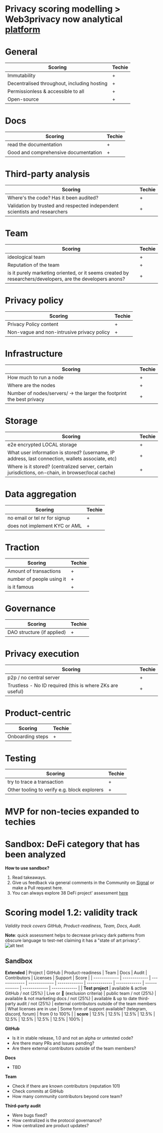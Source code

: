 # Privacy scoring modelling > Web3privacy now analytical [platform](https://github.com/Msiusko/web3privacy/tree/main/Web3privacynowplatform)

# General
| Scoring  | Techie |
| ------------- | ------------- |
| Immutability | + |
| Decentralised throughout, including hosting | + |
| Permissionless & accessible to all | + |
| Open-source | + | 
 
# Docs
| Scoring  |  Techie |
| ------------- | ------------- |
| read the documentation | + |
| Good and comprehensive documentation | + |

# Third-party analysis
| Scoring  | Techie |
| ------------- | ------------- | 
| Where's the code? Has it been audited? | + |
| Validation by trusted and respected independent scientists and researchers | + |

# Team
| Scoring  | Techie |
| ------------- | ------------- | 
| ideological team | + |
| Reputation of the team | + |
| is it purely marketing oriented, or it seems created by researchers/developers, are the developers anons? | + |

# Privacy policy
| Scoring  | Techie |
| ------------- | ------------- | 
| Privacy Policy content | + |
| Non-vague and non-intrusive privacy policy | + |

# Infrastructure
| Scoring  | Techie |
| ------------- | ------------- | 
| How much to run a node |  + |
| Where are the nodes | + |
|  Number of nodes/servers/ -> the larger the footprint the best privacy | + |

# Storage
| Scoring  | Techie |
| ------------- | ------------- | 
|  e2e encrypted LOCAL storage | + |
| What user information is stored? (username, IP address, last connection, wallets associate, etc) | + |
| Where is it stored? (centralized server, certain jurisdictions, on-chain, in browser/local cache) | + |

# Data aggregation
| Scoring  | Techie |
| ------------- | ------------- |
| no email or tel nr for signup | + |
| does not implement KYC or AML | + |

# Traction
| Scoring  | Techie |
| ------------- | ------------- | 
| Amount of transactions  | + |
| number of people using it | + |
| is it famous | + |

# Governance
| Scoring  | Techie |
| ------------- | ------------- |
| DAO structure (if applied)  | + |

# Privacy execution
| Scoring  | Techie |
| ------------- | ------------- | 
| p2p / no central server | + |
| Trustless - No ID required (this is where ZKs are useful) | + |

# Product-centric
| Scoring  | Techie |
| ------------- | ------------- | 
| Onboarding steps  | + |

# Testing
| Scoring  | Techie |
| ------------- | ------------- |
| try to trace a transaction | + |
| Other tooling to verify e.g. block explorers  | + |

# MVP for non-tecies expanded to techies

# Sandbox: DeFi category that has been analyzed

**How to use sandbox?**
1. Read takeaways.
2. Give us feedback via general comments in the Community on [Signal](https://chat.web3privacy.info/) or make a Pull request here.
3. You can always explore 38 DeFi project' assessment [here](https://github.com/web3privacy/web3privacy/blob/main/Web3privacynowplatform/scoringmodel/DeFi%20category%20prototype.md)

# Scoring model 1.2: validity track

_Validity track covers GitHub, Product-readiness, Team, Docs, Audit._

**Note**: quick assessment helps to decrease privacy dark patterns from obscure language to test-net claiming it has a "state of art privacy".
![alt text](https://github.com/web3privacy/web3privacy/blob/main/Web3privacynowplatform/scoringmodel/staticobjects/Scoring%201.2%20validity%20track.png?raw=true)

## Sandbox
**Extended**
| Project | GitHub | Product-readiness | Team | Docs | Audit | Contributors | Licenses | Support | Score |
| ------------- | ------------- | ------------- | ------------- | ------------- | ------------- | ------------- | ------------- | ------------- | ------------- |
| **Test project** | available & active GitHub / not (25%) | Live or 🚧 (exclusion criteria) | public team / not (25%) | available & not marketing docs / not (25%) | available & up to date third-party audit / not (25%) | external contributors outside of the team members | What licenses are in use | Some form of support available? (telegram, discord, forum) | from 0 to 100% |
| **score** | 12.5% | 12.5% | 12.5% | 12.5% | 12.5% | 12.5% | 12.5% | 12.5% | 100% |

**GitHub**
* Is it in stable release, 1.0 and not an alpha or untested code?
* Are there many PRs and Issues pending?
* Are there external contributors outside of the team members?

**Docs**
- TBD

**Team**
* Check if there are known contributors (reputation 101)
* Check commits at GitHub
* How many community contributors beyond core team?

**Third-party audit**
- Were bugs fixed?
- How centralized is the protocol governance?
- How centralized are product updates?
